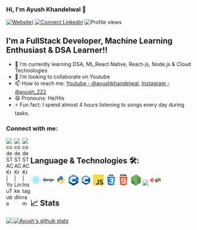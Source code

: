 ### Hi, I'm Ayush Khandelwal 👋

[![Website](https://img.shields.io/youtube/channel/subscribers/UCdhDtGj-qKMKdLwk4EMLXsQ?sub_confirmation=1?style=flat-square))](https://https://www.youtube.com/channel/UCdhDtGj-qKMKdLwk4EMLXsQ)
[![Connect Linkedin](https://img.shields.io/badge/LinkedIn-Connect-blue)](https://www.linkedin.com/in/ayush-khandelwal-621920108/)
![Profile views](https://komarev.com/ghpvc/?username=ayushkh420&color=green&style=flat-square)

## I'm a FullStack Developer, Machine Learning Enthusiast & DSA Learner!!

- 🌱 I’m currently learning DSA, ML,React Native, React-js, Node.js & Cloud Technologies
- 👯 I’m looking to collaborate on Youtube
- 📫 How to reach me: [Youtube - @ayushkhandelwal](https://www.youtube.com/channel/UCdhDtGj-qKMKdLwk4EMLXsQ), [Instagram - @ayush_222](https://www.instagram.com/ayush_222/)
- 😄 Pronouns: He/His
- ⚡ Fun fact: I spend almost 4 hours listening to songs every day during tasks.

### Connect with me:

[<img align="left" alt="codeSTACKr | YouTube" width="22px" src="https://icons.iconarchive.com/icons/papirus-team/papirus-apps/128/youtube-icon.png" />][youtube]
[<img align="left" alt="codeSTACKr | LinkedIn" width="22px" src="https://img.icons8.com/fluency/2x/linkedin.png" />][linkedin]
[<img align="left" alt="codeSTACKr | Instagram" width="22px" src="https://cdn-icons-png.flaticon.com/512/174/174855.png" />][instagram]

<br />

## Language & Technologies 🛠:
 

<code><img height="30" src="https://raw.githubusercontent.com/github/explore/80688e429a7d4ef2fca1e82350fe8e3517d3494d/topics/react/react.png"></code>
<code><img height="30" src="https://raw.githubusercontent.com/github/explore/80688e429a7d4ef2fca1e82350fe8e3517d3494d/topics/django/django.png"></code>
<code><img height="30" src="https://raw.githubusercontent.com/github/explore/80688e429a7d4ef2fca1e82350fe8e3517d3494d/topics/python/python.png"></code>
<code><img height="30" src="https://raw.githubusercontent.com/devicons/devicon/master/icons/cplusplus/cplusplus-original.svg"></code>
<code><img height="30" src="https://raw.githubusercontent.com/github/explore/80688e429a7d4ef2fca1e82350fe8e3517d3494d/topics/c/c.png"></code>
<code><img height="30" src="https://raw.githubusercontent.com/github/explore/80688e429a7d4ef2fca1e82350fe8e3517d3494d/topics/javascript/javascript.png"></code>
<code><img height="30" src="https://raw.githubusercontent.com/github/explore/80688e429a7d4ef2fca1e82350fe8e3517d3494d/topics/css/css.png"></code>
<code><img height="30" src="https://raw.githubusercontent.com/github/explore/80688e429a7d4ef2fca1e82350fe8e3517d3494d/topics/html/html.png"></code>
<code><img height="30" src="https://raw.githubusercontent.com/github/explore/80688e429a7d4ef2fca1e82350fe8e3517d3494d/topics/nodejs/nodejs.png"></code>
<code><img height="30" src="https://cdn-icons-png.flaticon.com/128/226/226777.png"></code>
<code><img height="30" src="https://raw.githubusercontent.com/github/explore/80688e429a7d4ef2fca1e82350fe8e3517d3494d/topics/git/git.png"></code>


## 📈 Stats
<a href="https://github.com/ayushkh420">
  <img align="center" src="https://github-readme-stats.vercel.app/api/top-langs/?username=ayushkh420&theme=dark&hide_langs_below=1" />
</a>
<a href="https://github.com/ayushkh420">
 <img align="center" src="https://github-readme-stats.vercel.app/api?username=ayushkh420&show_icons=true&theme=algolia" alt="Ayush's github stats"/>
</a>








[youtube]: https://www.youtube.com/channel/UCdhDtGj-qKMKdLwk4EMLXsQ
[instagram]: https://www.instagram.com/ayush_222//
[linkedin]: https://www.linkedin.com/in/ayush-khandelwal-621920108/

